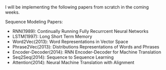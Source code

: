 I will be implementing the following papers from scratch in the coming weeks. 

Sequence Modeling Papers: 

-  RNN(1989): Continually Running Fully Recurrcent Neural Networks 
-  LSTM(1997): Long Short Term Memory 
-  Word2Vec(2013): Word Representations in Vector Space 
-  Phrase2Vec(2013): Distributions Representations of Words and Phrases 
-  Encoder-Decoder(2014): RNN Encoder-Decoder for Machine Translation 
-  Seq2Seq(2014): Sequence to Sequence Learning 
-  Attention(2014): Neural Machine Translation with Alignment 
